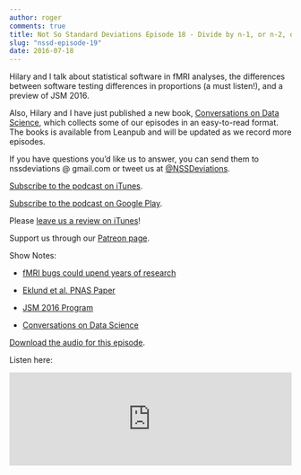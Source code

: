 ```yaml
---
author: roger
comments: true
title: Not So Standard Deviations Episode 18 - Divide by n-1, or n-2, or Whatever
slug: "nssd-episode-19"
date: 2016-07-18
---
```


Hilary and I talk about statistical software in fMRI analyses, the differences between software testing differences in proportions (a must listen!), and a preview of JSM 2016. 

Also, Hilary and I have just published a new book, [Conversations on Data Science](https://leanpub.com/conversationsondatascience?utm_source=SimplyStats&utm_campaign=NSSD&utm_medium=BlogPost), which collects some of our episodes in an easy-to-read format. The books is available from Leanpub and will be updated as we record more episodes.

If you have questions you’d like us to answer, you can send them to
nssdeviations @ gmail.com or tweet us at [@NSSDeviations](https://twitter.com/nssdeviations).

[Subscribe to the podcast on iTunes](https://itunes.apple.com/us/podcast/not-so-standard-deviations/id1040614570).

[Subscribe to the podcast on Google Play](https://play.google.com/music/listen?u=0#/ps/Izfnbx6tlruojkfrvhjfdj3nmna).

Please [leave us a review on iTunes](https://itunes.apple.com/us/podcast/not-so-standard-deviations/id1040614570)!

Support us through our [Patreon page](https://www.patreon.com/NSSDeviations?ty=h).

Show Notes:

* [fMRI bugs could upend years of research](http://www.theregister.co.uk/2016/07/03/mri_software_bugs_could_upend_years_of_research/?mt=1467760452040)

* [Eklund et al. PNAS Paper](http://www.pnas.org/content/113/28/7900.full)

* [JSM 2016 Program](https://www.amstat.org/meetings/jsm/2016/onlineprogram/index.cfm)

* [Conversations on Data Science](https://leanpub.com/conversationsondatascience)

[Download the audio for this episode](https://soundcloud.com/nssd-podcast/episode-19-divide-by-n-1-or-n-2-or-whatever).

Listen here:

<iframe width="100%" height="166" scrolling="no" frameborder="no" src="https://w.soundcloud.com/player/?url=https%3A//api.soundcloud.com/tracks/274214566&amp;color=ff5500&amp;auto_play=false&amp;hide_related=false&amp;show_comments=true&amp;show_user=true&amp;show_reposts=false"></iframe>
